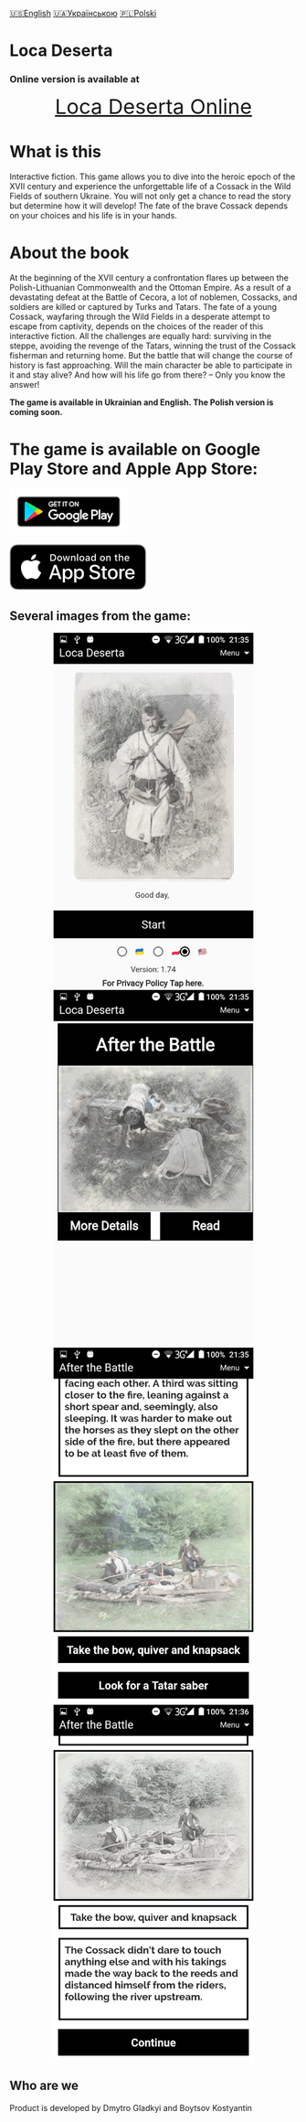 [🇺🇸English](index_en.md)
[🇺🇦Українською](index.md)
[🇵🇱Polski](index_pl.md)

# Loca Deserta

### Online version is available at 
<p align="center">
<a style="font-size: 36px" href="https://locadeserta.com/game/">Loca Deserta Online</a>
</p>

# What is this

Interactive fiction. This game allows you to dive into the heroic epoch of the XVII century and experience the unforgettable life of a Cossack in the Wild Fields of southern Ukraine. You will not only get a chance to read the story but determine how it will develop! The fate of the brave Cossack depends on your choices and his life is in your hands.

# About the book
At the beginning of the XVII century a confrontation flares up between the Polish-Lithuanian Commonwealth and the Ottoman Empire. As a result of a devastating defeat at the Battle of Cecora, a lot of noblemen, Cossacks, and soldiers are killed or captured by Turks and Tatars. The fate of a young Cossack, wayfaring through the Wild Fields in a desperate attempt to escape from captivity, depends on the choices of the reader of this interactive fiction. All the challenges are equally hard: surviving in the steppe, avoiding the revenge of the Tatars, winning the trust of the Cossack fisherman and returning home. But the battle that will change the course of history is fast approaching. Will the main character be able to participate in it and stay alive? And how will his life go from there? – Only you know the answer!

**The game is available in Ukrainian and English. The Polish version is coming soon.**


# The game is available on Google Play Store and Apple App Store:

[![Download from Google Play](images/play_store_badge.png)](https://play.google.com/store/apps/details?id=gladimdim.locadeserta)

[![Download from App Store](images/appstore.svg)](https://apps.apple.com/us/app/loca-deserta/id1468068398)

## Several images from the game:


<p align="center">
  <img src="images/en/screen1.png" width="350">
  <img src="images/en/screen2.png" width="350">
  <img src="images/en/screen3.png" width="350">
  <img src="images/en/screen4.png" width="350">
</p>


## Who are we

Product is developed by Dmytro Gladkyi and Boytsov Kostyantin


